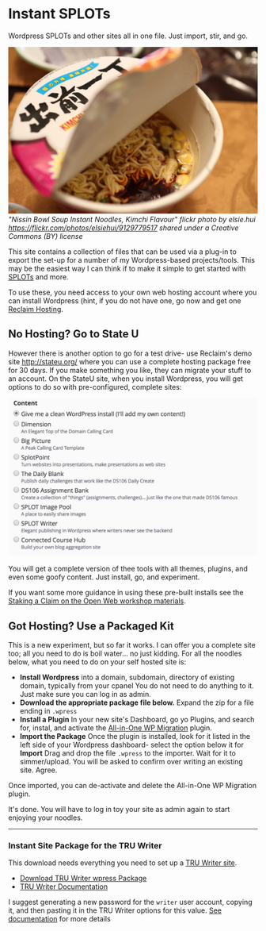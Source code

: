 # Instant SPLOTs

Wordpress SPLOTs and other sites all in one file. Just import, stir, and go.

![Instant SPLOT](images/instant.jpg "image of noodles")
*"Nissin Bowl Soup Instant Noodles, Kimchi Flavour" flickr photo by elsie.hui https://flickr.com/photos/elsiehui/9129779517 shared under a Creative Commons (BY) license*

This site contains a collection of files that can be used via a plug-in to export the set-up for a number of my Wordpress-based projects/tools. This may be the easiest way I can think if to make it simple to get started with [SPLOTs](http://splot.ca) and more.

To use these, you need access to your own web hosting account where you can install Wordpress (hint, if you do not have one, go now and get one [Reclaim Hosting](http://reclaimhosting.com/). 


## No Hosting? Go to State U 

However there is another option to go for a test drive- use Reclaim's demo site http://stateu.org/ where you can use a complete hosting package free for 30 days. If you make something you like, they can migrate your stuff to an account. On the StateU site, when you install Wordpress, you will get options to do so with pre-configured, complete sites:


![State U Wordpress Install Options](images/stateu-installs.jpg "options for installling Wordpress at StateU.org")

You will get a complete version of thee tools with all themes, plugins, and even some goofy content. Just install, go, and experiment. 

If you want some more guidance in using these pre-built installs see the [Staking a Claim on the Open Web workshop materials](https://connectedcourses.stateu.org/).

## Got Hosting? Use a Packaged Kit

This is a new experiment, but so far it works. I can offer you a complete site too; all you need to do is boil water... no just kidding. For all the noodles below, what you need to do on your self hosted site is:

* **Install Wordpress** into a domain, subdomain, directory of existing domain, typically from your cpanel You do not need to do anything to it. Just make sure you can log in as admin.
* **Download the appropriate package file below.** Expand the zip for a file ending in `.wpress`
* **Install a Plugin** In your new site's Dashboard, go yo Plugins, and search for, instal, and activate the [All-in-One WP Migration](https://wordpress.org/plugins/all-in-one-wp-migration/) plugin.
* **Import the Package** Once the plugin is installed, look for it listed in the left side of your Wordpress dashboard- select the option below it for **Import** Drag and drop the file `.wpress` to the importer. Wait for it to simmer/upload. You will be asked to confirm over writing an existing site. Agree.

Once imported, you can de-activate and delete the All-in-One WP Migration plugin.

It's done. You will have to log in toy your site as admin again to start enjoying your noodles.

---

### Instant Site Package for the TRU Writer

This download needs everything you need to set up a [TRU Writer site](http://splot.ca/splots/tru-writer/). 

* [Download TRU Writer wpress Package](https://github.com/cogdog/instant-splot/blob/master/noodles/tru-writer-wpress.zip)
* [TRU Writer Documentation](https://github.com/cogdog/truwriter)

I suggest generating a new password for the `writer` user account, copying it, and then pasting it in the TRU Writer options for this value. [See documentation](https://github.com/cogdog/truwriter#author-account-setup) for more details


